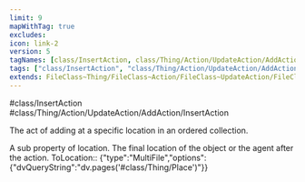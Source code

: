 ```yaml
---
limit: 9
mapWithTag: true
excludes:
icon: link-2
version: 5
tagNames: [class/InsertAction, class/Thing/Action/UpdateAction/AddAction/InsertAction, schema-org/InsertAction]
tags: ["class/InsertAction", "class/Thing/Action/UpdateAction/AddAction/InsertAction"]
extends: FileClass~Thing/FileClass~Action/FileClass~UpdateAction/FileClass~AddAction
---
```


#class/InsertAction
#class/Thing/Action/UpdateAction/AddAction/InsertAction


The act of adding at a specific location in an ordered collection.


A sub property of location. The final location of the object or the agent after the action.
ToLocation:: {"type":"MultiFile","options":{"dvQueryString":"dv.pages('#class/Thing/Place')"}}
